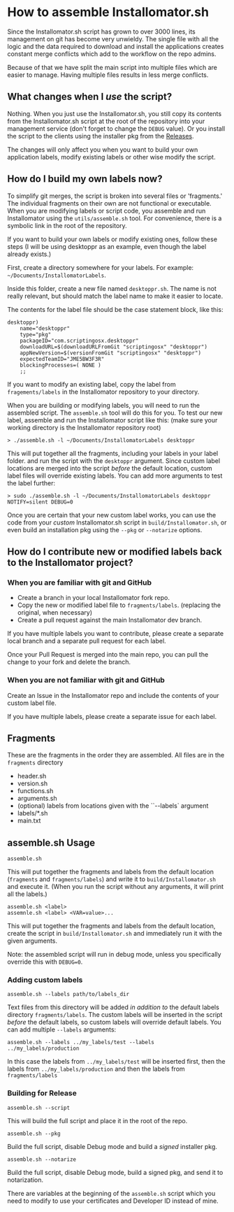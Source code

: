 # How to assemble Installomator.sh

Since the Installomator.sh script has grown to over 3000 lines, its management on git has become very unwieldy. The single file with all the logic and the data required to download and install the applications creates constant merge conflicts which add to the workflow on the repo admins.

Because of that we have split the main script into multiple files which are easier to manage. Having multiple files results in less merge conflicts.

## What changes when I _use_ the script?

Nothing. When you just use the Installomator.sh, you still copy its contents from the Installomator.sh script at the root of the repository into your management service (don't forget to change the `DEBUG` value). Or you install the script to the clients using the installer pkg from the [Releases](https://github.com/Installomator/Installomator/releases).

The changes will only affect you when you want to build your own application labels, modify existing labels or other wise modify the script.

## How do I build my own labels now?

To simplify git merges, the script is broken into several files or 'fragments.' The individual fragments on their own are not functional or executable. When you are modifying labels or script code, you assemble and run Installomator using the `utils/assemble.sh` tool. For convenience, there is a symbolic link in the root of the repository.

If you want to build your own labels or modify existing ones, follow these steps (I will be using desktoppr as an example, even though the label already exists.)

First, create a directory somewhere for your labels. For example: `~/Documents/InstallomatorLabels`.

Inside this folder, create a new file named `desktoppr.sh`. The name is not really relevant, but should match the label name to make it easier to locate.

The contents for the label file should be the case statement block, like this:

```
desktoppr)
    name="desktoppr"
    type="pkg"
    packageID="com.scriptingosx.desktoppr"
    downloadURL=$(downloadURLFromGit "scriptingosx" "desktoppr")
    appNewVersion=$(versionFromGit "scriptingosx" "desktoppr")
    expectedTeamID="JME5BW3F3R"
    blockingProcesses=( NONE )
    ;;
```

If you want to modify an existing label, copy the label from `fragements/labels` in the Installomator repository to your directory.

When you are building or modifying labels, you will need to run the assembled script. The `assemble.sh` tool will do this for you. To test our new label, assemble and run the Installomator script like this: (make sure your working directory is the Installomator repository root)

```
> ./assemble.sh -l ~/Documents/InstallomatorLabels desktoppr
```

This will put together all the fragments, including your labels in your label folder. and run the script with the `desktoppr` argument. Since custom label locations are merged into the script _before_ the default location, custom label files will override existing labels. You can add more arguments to test the label further:

```
> sudo ./assemble.sh -l ~/Documents/InstallomatorLabels desktoppr NOTIFY=silent DEBUG=0
```

Once you are certain that your new custom label works, you can use the code from your _custom_ Installomator.sh script in `build/Installomator.sh`, or even build an installation pkg using the `--pkg` or `--notarize` options.

## How do I contribute new or modified labels back to the Installomator project?

### When you are familiar with git and GitHub

- Create a branch in your local Installomator fork repo.
- Copy the new or modified label file to `fragments/labels`. (replacing the original, when necessary)
- Create a pull request against the main Installomator dev branch.

If you have multiple labels you want to contribute, please create a separate local branch and a separate pull request for each label.

Once your Pull Request is merged into the main repo, you can pull the change to your fork and delete the branch.

### When you are not familiar with git and GitHub

Create an Issue in the Installomator repo and include the contents of your custom label file.

If you have multiple labels, please create a separate issue for each label.

## Fragments

These are the fragments in the order they are assembled. All files are in the `fragments` directory

- header.sh
- version.sh
- functions.sh
- arguments.sh
- (optional) labels from locations given with the ``--labels` argument
- labels/*.sh
- main.txt

## assemble.sh Usage

```
assemble.sh
```

This will put together the fragments and labels from the default location (`fragments` and `fragments/labels`) and write it to `build/Installomator.sh` and execute it. (When you run the script without any arguments, it will print all the labels.)

```
assemble.sh <label>
assemnle.sh <label> <VAR=value>...
```

This will put together the fragments and labels from the default location, create the script in `build/Installomator.sh` and immediately run it with the given arguments. 

Note: the assembled script will run in debug mode, unless you specifically override this with `DEBUG=0`.

### Adding custom labels

```
assemble.sh --labels path/to/labels_dir
```

Text files from this directory will be added _in addition to_ the default labels directory `fragments/labels`. The custom labels will be inserted in the script _before_ the default labels, so custom labels will override default labels. You can add multiple `--labels` arguments:

```
assemble.sh --labels ../my_labels/test --labels ../my_labels/production
```

In this case the labels from `../my_labels/test` will be inserted first, then the labels from `../my_labels/production`  and then the labels from `fragments/labels`

### Building for Release

```
assemble.sh --script
```

This will build the full script and place it in the root of the repo.

```
assemble.sh --pkg
```

Build the full script, disable Debug mode and build a _signed_ installer pkg.

```
assemble.sh --notarize 
```

Build the full script, disable Debug mode, build a signed pkg, and send it to notarization.

There are variables at the beginning of the `assemble.sh` script which you need to modify to use your certificates and Developer ID instead of mine.
